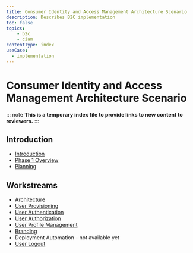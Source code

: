 ```yaml
---
title: Consumer Identity and Access Management Architecture Scenario
description: Describes B2C implementation 
toc: false
topics:
    - b2c
    - ciam
contentType: index
useCase:
  - implementation
---
```

# Consumer Identity and Access Management Architecture Scenario

::: note
**This is a temporary index file to provide links to new content to reviewers.**
:::

## Introduction

* [Introduction](/architecture-scenarios/implementation/b2c/introduction)
* [Phase 1 Overview](/architecture-scenarios/implementation/b2c/phase-1-overview)
* [Planning](/architecture-scenarios/implementation/b2c/planning)

## Workstreams

* [Architecture](/architecture-scenarios/implementation/b2c/tenant-architecture)
* [User Provisioning](/architecture-scenarios/implementation/b2c/user-provisioning)
* [User Authentication](/architecture-scenarios/implementation/b2c/authentication)
* [User Authorization](/architecture-scenarios/implementation/b2c/user-authorization)
* [User Profile Management](/architecture-scenarios/implementation/b2c/user-profile-mgmt)
* [Branding](/architecture-scenarios/implementation/b2c/branding)
* Deployment Automation - not available yet
* [User Logout](/architecture-scenarios/implementation/b2c/user-logout)
